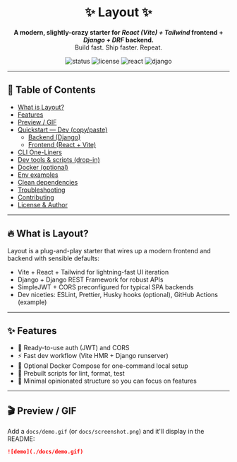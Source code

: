 <h1 align="center">✨ Layout ✨</h1>
<p align="center">
  <strong>A modern, slightly-crazy starter for <em>React (Vite) + Tailwind</em> frontend + <em>Django + DRF</em> backend.</strong><br/>
  Build fast. Ship faster. Repeat.
</p>

<p align="center">
  <img src="https://img.shields.io/badge/Status-Prototype-yellow" alt="status" />
  <img src="https://img.shields.io/badge/License-MIT-blue" alt="license" />
  <img src="https://img.shields.io/badge/Frontend-React-blue?logo=react" alt="react" />
  <img src="https://img.shields.io/badge/Backend-Django-green?logo=django" alt="django" />
</p>

---

<!-- TOC -->
## 🔖 Table of Contents
- [What is Layout?](#what-is-layout)
- [Features](#features)
- [Preview / GIF](#preview--gif)
- [Quickstart — Dev (copy/paste)](#quickstart--dev-copypaste)
  - [Backend (Django)](#backend-django)
  - [Frontend (React + Vite)](#frontend-react--vite)
- [CLI One-Liners](#cli-one-liners)
- [Dev tools & scripts (drop-in)](#dev-tools--scripts-drop-in)
- [Docker (optional)](#docker-optional)
- [Env examples](#env-examples)
- [Clean dependencies](#clean-dependencies)
- [Troubleshooting](#troubleshooting)
- [Contributing](#contributing)
- [License & Author](#license--author)

---

## 🔥 What is Layout?
Layout is a plug-and-play starter that wires up a modern frontend and backend with sensible defaults:
- Vite + React + Tailwind for lightning-fast UI iteration
- Django + Django REST Framework for robust APIs
- SimpleJWT + CORS preconfigured for typical SPA backends
- Dev niceties: ESLint, Prettier, Husky hooks (optional), GitHub Actions (example)

---

## ✨ Features
- 🧩 Ready-to-use auth (JWT) and CORS
- ⚡ Fast dev workflow (Vite HMR + Django runserver)
- 🐳 Optional Docker Compose for one-command local setup
- 🧰 Prebuilt scripts for lint, format, test
- 🔁 Minimal opinionated structure so you can focus on features

---

## 🎬 Preview / GIF
Add a `docs/demo.gif` (or `docs/screenshot.png`) and it'll display in the README:
```md
![demo](./docs/demo.gif)
